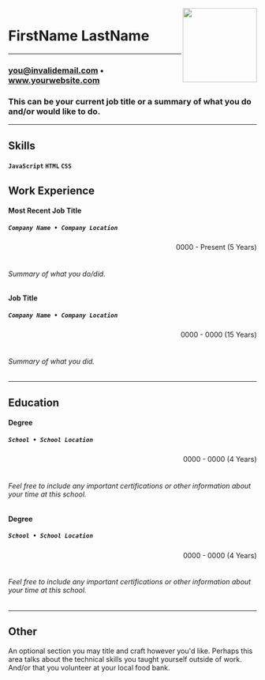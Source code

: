 <!--- PLEASE READ: In case you are not familiar with Markdown, only replace actual verbiage (or URL). Never remove anything surrounding the main verbiage since that is either HTML or Markdown and is needed for the resume to display correctly. -->
<!--- Replace the url below with a url pointing to your photo (round may be best) or delete the code below up to the name -->
<img src="https://avataaars.io/?avatarStyle=Circle&topType=LongHairStraight&accessoriesType=Blank&hairColor=BrownDark&facialHairType=Blank&clotheType=BlazerShirt&eyeType=Default&eyebrowType=Default&mouthType=Default&skinColor=Light" style="width:150px;" align="right" />

<!--- Name -->
# FirstName LastName
---
<!--- Contact information - likely not a phone number - this will be public on the web -->
### you@invalidemail.com • www.yourwebsite.com
<!--- Introduction / Summary -->
### This can be your current job title or a summary of what you do and/or would like to do.
---
<!--- Skills -->
## Skills
#### `JavaScript` `HTML` `CSS`
<!--- Work Experience -->
## Work Experience
#### Most Recent Job Title
##### `Company Name • Company Location`

<div align="right"> 
0000 - Present (5 Years)
<br><br>
</div>

###### Summary of what you do/did.

#### Job Title
##### `Company Name • Company Location`

<div align="right"> 
0000 - 0000 (15 Years)
<br><br>
</div>

###### Summary of what you did.

<!--- Education & other information goes below -->
---
## Education
#### Degree
##### `School • School Location`

<div align="right"> 
0000 - 0000 (4 Years)
<br><br>
</div>

###### Feel free to include any important certifications or other information about your time at this school.

#### Degree
##### `School • School Location`

<div align="right"> 
0000 - 0000 (4 Years)
<br><br>
</div>

###### Feel free to include any important certifications or other information about your time at this school.

---
## Other
An optional section you may title and craft however you'd like. Perhaps this area talks about the technical skills you taught yourself outside of work. And/or that you volunteer at your local food bank.
